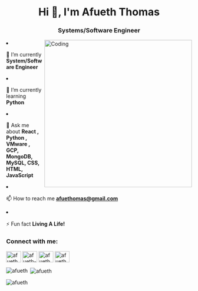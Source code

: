 <h1 align="center">Hi 👋, I'm Afueth Thomas</h1>
<h3 align="center">Systems/Software Engineer</h3>
<img align="right" alt="Coding" width="400" src="[https://cdn.dribbble.com/users/926537/screenshots/4502924/python-2.gif](https://cdn.dribbble.com/users/926537/screenshots/4502924/python-2.gif)"

- 🔭 I’m currently **System/Software Engineer**

- 🌱 I’m currently learning **Python**

- 💬 Ask me about **React , Python , VMware , GCP, MongoDB, MySQL, CSS, HTML, JavaScript**

- 📫 How to reach me **afuethomas@gmail.com**

- ⚡ Fun fact **Living A Life!**

<h3 align="left">Connect with me:</h3>
<p align="left">
<a href="https://twitter.com/afueth_thomas" target="blank"><img align="center" src="https://raw.githubusercontent.com/rahuldkjain/github-profile-readme-generator/master/src/images/icons/Social/twitter.svg" alt="afueth_thomas" height="30" width="40" /></a>
<a href="https://linkedin.com/in/afueth-thomas-1124a0180/" target="blank"><img align="center" src="https://raw.githubusercontent.com/rahuldkjain/github-profile-readme-generator/master/src/images/icons/Social/linked-in-alt.svg" alt="afueth-thomas-1124a0180/" height="30" width="40" /></a>
<a href="https://fb.com/afueth.thomas.712" target="blank"><img align="center" src="https://raw.githubusercontent.com/rahuldkjain/github-profile-readme-generator/master/src/images/icons/Social/facebook.svg" alt="afueth.thomas.712" height="30" width="40" /></a>
<a href="https://www.hackerrank.com/afueth_py" target="blank"><img align="center" src="https://raw.githubusercontent.com/rahuldkjain/github-profile-readme-generator/master/src/images/icons/Social/hackerrank.svg" alt="afueth_py" height="30" width="40" /></a>
</p>


<p><img align="left" src="https://github-readme-stats.vercel.app/api/top-langs?username=afueth&show_icons=true&locale=en&layout=compact" alt="afueth" /></p>

<p>&nbsp;<img align="center" src="https://github-readme-stats.vercel.app/api?username=afueth&show_icons=true&locale=en" alt="afueth" /></p>

<p><img align="center" src="https://github-readme-streak-stats.herokuapp.com/?user=afueth&" alt="afueth" /></p>

